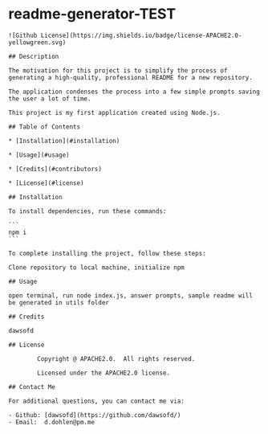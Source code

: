 # readme-generator-TEST
    ![Github License](https://img.shields.io/badge/license-APACHE2.0-yellowgreen.svg)

    ## Description 

    The motivation for this project is to simplify the process of generating a high-quality, professional README for a new repository.  

    The application condenses the process into a few simple prompts saving the user a lot of time.  

    This project is my first application created using Node.js. 

    ## Table of Contents 

    * [Installation](#installation)

    * [Usage](#usage)

    * [Credits](#contributors)

    * [License](#license)

    ## Installation

    To install dependencies, run these commands:

    ```
    npm i
    ```

    To complete installing the project, follow these steps:

    Clone repository to local machine, initialize npm

    ## Usage

    open terminal, run node index.js, answer prompts, sample readme will be generated in utils folder

    ## Credits 

    dawsofd
    
    ## License
            
            Copyright @ APACHE2.0.  All rights reserved.
            
            Licensed under the APACHE2.0 license.

    ## Contact Me 

    For additional questions, you can contact me via: 

    - Github: [dawsofd](https://github.com/dawsofd/)
    - Email:  d.dohlen@pm.me
